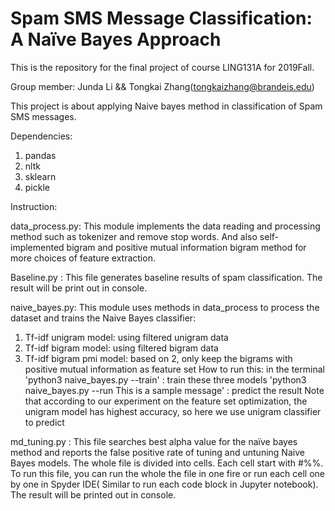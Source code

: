 # Spam SMS Message Classification: A Naïve Bayes Approach

This is the repository for the final project of course LING131A for 2019Fall.

Group member: Junda Li && Tongkai Zhang(tongkaizhang@brandeis.edu)

This project is about applying Naive bayes method in classification of Spam SMS messages.

Dependencies:
1. pandas
2. nltk
3. sklearn
4. pickle

Instruction:

data_process.py: This module implements the data reading and processing method such as tokenizer and remove stop words.
And also self-implemented bigram and positive mutual information bigram method for more choices of feature extraction.

Baseline.py : This file generates baseline results of spam classification. The result will be print out in console.

naive_bayes.py: This module uses methods in data_process to process the dataset and trains the Naive Bayes classifier:
1. Tf-idf unigram model: using filtered unigram data
2. Tf-idf bigram model: using filtered bigram data
3. Tf-idf bigram pmi model: based on 2, only keep the bigrams with positive mutual information as feature set
How to run this: in the terminal 
  'python3 naive_bayes.py --train' : train these three models
  'python3 naive_bayes.py --run This is a sample message' : predict the result
Note that according to our experiment on the feature set optimization, the unigram model has highest accuracy, so here we use unigram classifier to predict
  

md_tuning.py : This file searches best alpha value for the naïve bayes method and reports the false positive rate of tuning and untuning Naive Bayes models. The whole file is divided into cells. Each cell start with #%%. To run this file, you can run the whole the file in one fire or run each cell one by one in Spyder IDE( Similar to run each code block in Jupyter notebook). The result will be printed out in console.

